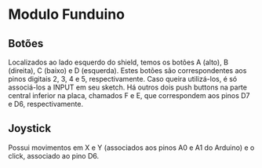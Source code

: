 # Modulo Funduino

## Botões

Localizados ao lado esquerdo do shield, temos os botões A (alto), B (direita), C (baixo) e D (esquerda). 
Estes botões são correspondentes aos pinos digitais 2, 3, 4 e 5, respectivamente. 
Caso queira utilizá-los, é só associá-los a INPUT em seu sketch. Há outros dois push 
buttons na parte central inferior na placa, chamados F e E, que correspondem aos pinos D7 e D6, respectivamente.

## Joystick 

Possui movimentos em X e Y  (associados aos pinos A0 e A1 do Arduino) e o click, associado ao pino D6.
